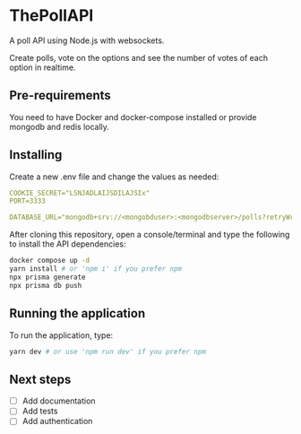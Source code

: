 # ThePollAPI

A poll API using Node.js with websockets.

Create polls, vote on the options and see the number of votes of each option in realtime.

## Pre-requirements

You need to have Docker and docker-compose installed or provide mongodb and redis locally.

## Installing

Create a new .env file and change the values as needed:

```yml
COOKIE_SECRET="LSNJADLAIJSDILAJSIx"
PORT=3333

DATABASE_URL="mongodb+srv://<mongobduser>:<mongodbserver>/polls?retryWrites=true&w=majority"
```

After cloning this repository, open a console/terminal and type the following to install the API dependencies:

```bash
docker compose up -d
yarn install # or 'npm i' if you prefer npm
npx prisma generate
npx prisma db push
```

## Running the application

To run the application, type:

```bash
yarn dev # or use 'npm run dev' if you prefer npm
```

## Next steps

- [ ] Add documentation
- [ ] Add tests
- [ ] Add authentication